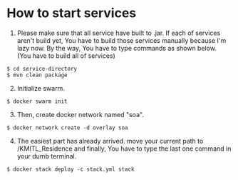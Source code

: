 # How to start services
1. Please make sure that all service have built to .jar. If each of services aren't build yet, You have to build those services manually because I'm lazy now. By the way, You have to type commands as shown below. (You have to build all of services)

```
$ cd service-directory
$ mvn clean package
```

2. Initialize swarm.

```
$ docker swarm init
```

3. Then, create docker network named "soa".

```
$ docker network create -d overlay soa
```

4. The easiest part has already arrived. move your current path to /KMITL_Residence and finally, You have to type the last one command in your dumb terminal.

```
$ docker stack deploy -c stack.yml stack
```

